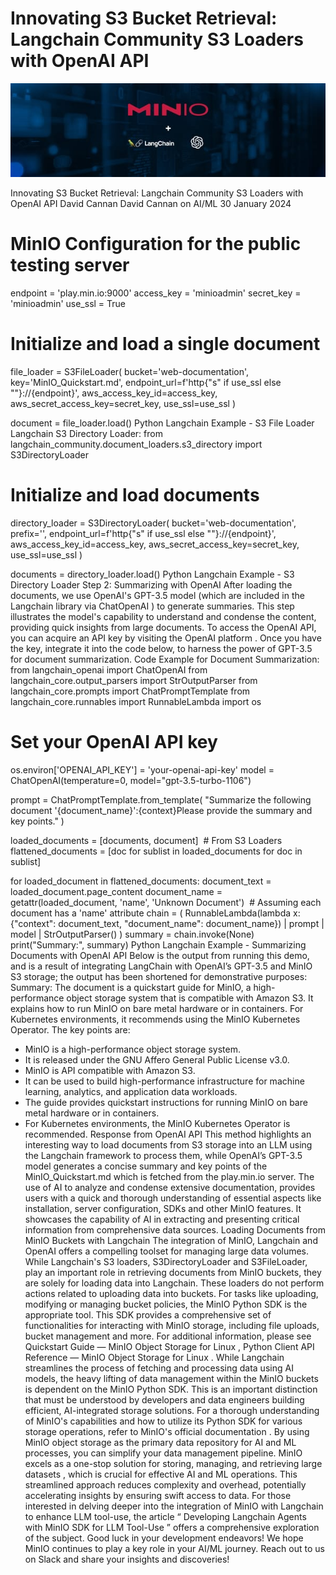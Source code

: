 # Innovating S3 Bucket Retrieval: Langchain Community S3 Loaders with OpenAI API

![Header Image](/articles/images/Innovating_S3_Bucket_Retrieval__Langchain_Community_S3_Loaders_with_OpenAI_API.jpg)

Innovating S3 Bucket Retrieval: Langchain Community S3 Loaders with OpenAI API
David Cannan
David Cannan
on
AI/ML
30 January 2024

# MinIO Configuration for the public testing server
endpoint = 'play.min.io:9000'
access_key = 'minioadmin'
secret_key = 'minioadmin'
use_ssl = True

# Initialize and load a single document
file_loader = S3FileLoader(
bucket='web-documentation',
key='MinIO_Quickstart.md',
endpoint_url=f'http{"s" if use_ssl else ""}://{endpoint}',
aws_access_key_id=access_key,
aws_secret_access_key=secret_key,
use_ssl=use_ssl
)

document = file_loader.load()
Python Langchain Example - S3 File Loader
Langchain S3 Directory Loader:
from langchain_community.document_loaders.s3_directory import S3DirectoryLoader

# Initialize and load documents
directory_loader = S3DirectoryLoader(
bucket='web-documentation',
prefix='',
endpoint_url=f'http{"s" if use_ssl else ""}://{endpoint}',
aws_access_key_id=access_key,
aws_secret_access_key=secret_key,
use_ssl=use_ssl
)

documents = directory_loader.load()
Python Langchain Example - S3 Directory Loader
Step 2:
Summarizing with OpenAI
After loading the documents, we use OpenAI's GPT-3.5 model (which are included in the Langchain library via
ChatOpenAI
) to generate summaries. This step illustrates the model's capability to understand and condense the content, providing quick insights from large documents.
To access the OpenAI API, you can acquire an API key by visiting the
OpenAI platform
. Once you have the key, integrate it into the code below, to harness the power of GPT-3.5 for document summarization.
Code Example for Document Summarization:
from langchain_openai import ChatOpenAI
from langchain_core.output_parsers import StrOutputParser
from langchain_core.prompts import ChatPromptTemplate
from langchain_core.runnables import RunnableLambda
import os

# Set your OpenAI API key
os.environ['OPENAI_API_KEY'] = 'your-openai-api-key'
model = ChatOpenAI(temperature=0, model="gpt-3.5-turbo-1106")

prompt = ChatPromptTemplate.from_template(
"Summarize the following document '{document_name}':{context}Please provide the summary and key points."
)

loaded_documents = [documents, document]  # From S3 Loaders
flattened_documents = [doc for sublist in loaded_documents for doc in sublist]

for loaded_document in flattened_documents:
document_text = loaded_document.page_content
document_name = getattr(loaded_document, 'name', 'Unknown Document')  # Assuming each document has a 'name' attribute
chain = (
RunnableLambda(lambda x: {"context": document_text, "document_name": document_name})
| prompt
| model
| StrOutputParser()
)
summary = chain.invoke(None)
print("Summary:", summary)
Python Langchain Example - Summarizing Documents with OpenAI API
Below is the output from running this demo, and is a result of integrating LangChain with OpenAI’s GPT-3.5 and MinIO S3 storage; the output has been shortened for demonstrative purposes:
Summary: The document is a quickstart guide for MinIO, a high-performance object storage system that is compatible with Amazon S3. It explains how to run MinIO on bare metal hardware or in containers. For Kubernetes environments, it recommends using the MinIO Kubernetes Operator. The key points are:

- MinIO is a high-performance object storage system.
- It is released under the GNU Affero General Public License v3.0.
- MinIO is API compatible with Amazon S3.
- It can be used to build high-performance infrastructure for machine learning, analytics, and application data workloads.
- The guide provides quickstart instructions for running MinIO on bare metal hardware or in containers.
- For Kubernetes environments, the MinIO Kubernetes Operator is recommended.
Response from OpenAI API
This method highlights an interesting way to load documents from S3 storage into an LLM using the Langchain framework to process them, while OpenAI’s GPT-3.5 model generates a concise summary and key points of the
MinIO_Quickstart.md
which is fetched from the
play.min.io
server. The use of AI to analyze and condense extensive documentation, provides users with a quick and thorough understanding of essential aspects like installation, server configuration, SDKs and other MinIO features. It showcases the capability of AI in extracting and presenting critical information from comprehensive data sources.
Loading Documents from MinIO Buckets with Langchain
The integration of MinIO, Langchain and OpenAI offers a compelling toolset for managing large data volumes. While Langchain's S3 loaders, S3DirectoryLoader and S3FileLoader, play an important role in retrieving documents from MinIO buckets, they are solely for loading data into Langchain. These loaders do not perform actions related to uploading data into buckets. For tasks like uploading, modifying or managing bucket policies, the
MinIO Python SDK
is the appropriate tool. This SDK provides a comprehensive set of functionalities for interacting with MinIO storage, including file uploads, bucket management and more. For additional information, please see
Quickstart Guide — MinIO Object Storage for Linux
,
Python Client API Reference — MinIO Object Storage for Linux
.
While Langchain streamlines the process of fetching and processing data using AI models, the heavy lifting of data management within the MinIO buckets is dependent on the MinIO Python SDK. This is an important distinction that must be understood by developers and data engineers building efficient, AI-integrated storage solutions. For a thorough understanding of MinIO's capabilities and how to utilize its Python SDK for various storage operations, refer to MinIO's official
documentation
.
By using MinIO object storage as the primary data repository for AI and ML processes, you can simplify your data management pipeline. MinIO excels as a one-stop solution for
storing, managing, and retrieving large datasets
, which is crucial for effective AI and ML operations. This streamlined approach reduces complexity and overhead, potentially accelerating insights by ensuring swift access to data.
For those interested in delving deeper into the integration of MinIO with Langchain to enhance LLM tool-use, the article “
Developing Langchain Agents with MinIO SDK for LLM Tool-Use
” offers a comprehensive exploration of the subject.
Good luck in your development endeavors! We hope
MinIO
continues to play a key role in your AI/ML journey. Reach out to us on
Slack
and share your insights and discoveries!
